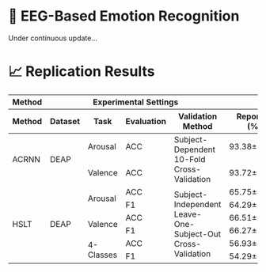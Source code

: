 


# 🚀 EEG-Based Emotion Recognition
Under continuous update...

# 📈 Replication Results

<table>
  <thead>
    <tr>
      <th colspan="1">Method</th>
      <th colspan="4">Experimental Settings</th>
      <th colspan="3">Results</th>
    </tr>
    <tr>
      <th>Method</th>
      <th>Dataset</th>
      <th>Task</th>
      <th>Evaluation</th>
      <th>Validation Method</th>
      <th>Reported (%)</th>
      <th>Replication (%)</th>
      <th>Gap (%)</th>
    </tr>
  </thead>
  <tbody>
    <tr>
      <td rowspan="2">ACRNN</td>
      <td rowspan="2">DEAP</td>
      <td>Arousal</td>
      <td>ACC</td>
      <td rowspan="2">Subject-Dependent<br>10-Fold Cross-Validation</td>
      <td>93.38±3.73</td>
      <td>94.22±3.95</td>
      <td>+0.84↑</td>
    </tr>
    <tr>
      <td>Valence</td>
      <td>ACC</td>
      <td>93.72±3.21</td>
      <td>92.53±5.32</td>
      <td>-1.19↓</td>
    </tr>
    <tr>
      <td rowspan="6">HSLT</td>
      <td rowspan="6">DEAP</td>
      <td rowspan="2">Arousal</td>
      <td>ACC</td>
      <td rowspan="6">Subject-Independent<br>Leave-One-Subject-Out Cross-Validation</td>
      <td>65.75±8.51</td>
      <td>64.34±13.45</td>
      <td>-1.41↓</td>
    </tr>
    <tr>
      <td>F1</td>
      <td>64.29±10.06</td>
      <td>60.20±13.86</td>
      <td>-4.09↓</td>
    </tr>
    <tr>
      <td rowspan="2">Valence</td>
      <td>ACC</td>
      <td>66.51±8.53</td>
      <td>62.91±9.11</td>
      <td>-3.60↓</td>
    </tr>
    <tr>
      <td>F1</td>
      <td>66.27±7.29</td>
      <td>57.99±10.34</td>
      <td>-8.28↓</td>
    </tr>
    <tr>
      <td rowspan="2">4-Classes</td>
      <td>ACC</td>
      <td>56.93±8.22</td>
      <td>44.97±15.22</td>
      <td>-11.96↓</td>
    </tr>
    <tr>
      <td>F1</td>
      <td>54.29±8.59</td>
      <td>37.69±15.35</td>
      <td>-16.60↓</td>
    </tr>
  </tbody>
</table>

